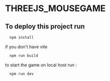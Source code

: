 # THREEJS_MOUSEGAME


## To deploy this project run

```bash
  npm install
```
if you don't have vite

```bash
  npm run build

```

to start the game on local host run :

```bash
  npm run dev 
```


